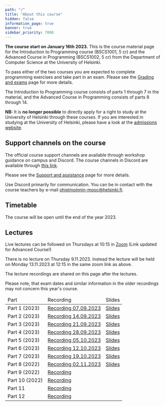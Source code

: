 ```yaml
---
path: "/"
title: "About this course"
hidden: false
information_page: true
banner: true
sidebar_priority: 7000
---
```


**The course start on January 16th 2023.**
This is the course material page for the Introduction to Programming course (BSCS1001, 5 cr) and the Advanced Course in Programming (BSCS1002, 5 cr) from the Department of Computer Science at the University of Helsinki.

To pass either of the two courses you are expected to complete programming exercises and take part in an exam. Please see the [Grading and exams](/grading-and-exams) page for more details.

The Introduction to Programming course consists of parts 1 through 7 in the material, and the Advanced Course in Programming consists of parts 8 through 14.

**NB:** It is **no longer possible** to directly apply for a right to study at the University of Helsinki through these courses. If you are interested in studying at the University of Helsinki, please have a look at the [admissions website](https://www.helsinki.fi/en/admissions-and-education).

## Support channels on the course

The official course support channels are available through workshop guidance on campus and Discord. The course channels in Discord are available through [this link](https://study.cs.helsinki.fi/discord/join/ohjelmoinnin_mooc).

Please see the [Support and assistance](/support-and-assistance) page for more details.

Use Discord primarily for communication. You can be in contact with the course teachers by e-mail ohjelmoinnin-mooc@helsinki.fi.

## Timetable

The course will be open until the end of the year 2023.

## Lectures

Live lectures can be followed on Thursdays at 10:15 in [Zoom](https://helsinki.zoom.us/j/61997878100?pwd=VkJYZmRoN1M5R21uZVlFaUdkYlJDUT09) (Link updated for Advanced Course!)

There is no lecture on Thursday 9.11.2023. Instead the lecture will be held on Monday 13.11.2023 at 12:15 in the same zoom link as above.

The lecture recordings are shared on this page after the lectures.

Please note, that exam dates and similar information in the older recordings may not concern this year's course.

<table>
  <thead>
    <tr>
      <td>Part</td>
      <td>Recording</td>
      <td>Slides</td>
    </tr>
  </thead>
  <tbody>
    <tr>
      <td>Part 1 (2023)</td>
      <td><a href="https://youtu.be/0UrIgF5qKFM">Recording 07.09.2023</a></td>
      <td><a href="https://docs.google.com/presentation/d/1PIT9gEO5qFJQ6TS8fGs9j_qdeVlYc1sh5xy7VYOOCN8/edit?usp=sharing">Slides</a></td>
    </tr>
    <tr>
      <td>Part 2 (2023)</td>
      <td><a href="https://youtu.be/xjBP3awP-I8">Recording 14.09.2023</a></td>
      <td><a href="https://docs.google.com/presentation/d/1zKxONZbjNRkaULUW_T2geSq7RO003ipNvHR3ASPKPhc/edit?usp=sharing">Slides</a></td>
    </tr>
    <tr>
      <td>Part 3 (2023)</td>
      <td><a href="https://youtu.be/G0zdNWCm8h8">Recording 21.09.2023</a></td>
      <td><a href="https://docs.google.com/presentation/d/1OWiZt29hFynu_50B1FmzbzOYC7-z8iyx4mQ3TJTPjs0/edit?usp=sharing">Slides</a></td>
    </tr>
    <tr>
      <td>Part 4 (2023)</td>
      <td><a href="https://youtu.be/U7MFzDabDqg">Recording 28.09.2023</a></td>
      <td><a href="https://docs.google.com/presentation/d/1xm5bRqeMhFj2S-iDnDj2f0qzbJfXWjqQ2uX_ZAItWzo/edit?usp=sharing">Slides</a></td>
    </tr>
    <tr>
      <td>Part 5 (2023)</td>
      <td><a href="https://youtu.be/OclzsDLgckQ">Recording 05.10.2023</a></td>
      <td><a href="https://docs.google.com/presentation/d/1PBVezc4Bm2Be9cRBtVComzJlLYVURC_5DUEFG_jtb8o/edit?usp=sharing">Slides</a></td>
    </tr>
    <tr>
      <td>Part 6 (2023)</td>
      <td><a href="https://youtu.be/UjWu85v73YI">Recording 12.10.2023</a></td>
      <td><a href="https://docs.google.com/presentation/d/1kVjKar8gVwIyFerqMmgg6y1RRGlWHVC2Xh0oKH_hjJI/edit?usp=sharing">Slides</a></td>
    </tr>
    <tr>
      <td>Part 7 (2023)</td>
      <td><a href="https://youtu.be/lMPptaf_EpI">Recording 19.10.2023</a></td>
      <td><a href="https://docs.google.com/presentation/d/1Q6vO88F5fNjDpVqmyzrS8vcrxyNgZ84s67MOuM8UPa4/edit?usp=sharing">Slides</a></td>
    </tr>
    <tr>
      <td>Part 8 (2022)</td>
      <td><a href="https://youtu.be/B6tm0FAy9wE">Recording 02.11.2023</a></td>
      <td><a href="https://docs.google.com/presentation/d/1gBegxAXVWdm47AebP5gIGfFerwP1K0vyLRzX4GJtLjY/edit?usp=sharing">Slides</a></td>
    </tr>
    <tr>
      <td>Part 9 (2022)</td>
      <td><a href="https://youtu.be/r6vV5SXpmWs">Recording</a></td>
    </tr>
    <tr>
      <td>Part 10 (2022)</td>
      <td><a href="https://youtu.be/xD1Sh2vwbOI">Recording</a></td>
    </tr>
    <tr>
      <td>Part 11</td>
      <td><a href="https://youtu.be/vp18ipCMSag">Recording</a></td>
    </tr>
    <tr>
      <td>Part 12</td>
      <td><a href="https://youtu.be/eTAn4yu1xFQ">Recording</a></td>
    </tr>
  </tbody>
</table>
